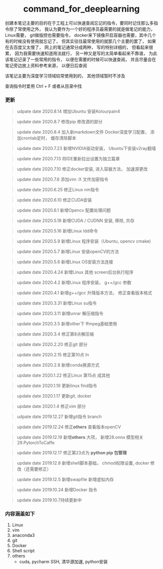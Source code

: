 <h1 align=center>command_for_deeplearning</h1>

创建本笔记主要的目的在于工程上可以快速查阅忘记的指令，要同时记住那么多指令除了常使用之外， 我认为要作为一个好的程序员最需要的就是做笔记的能力，Linux需要， git做版控也需要指令， docker来下镜像开启容器也需要，其中几个有的时候没有使用就忘记了， 但其实往往最常使用的就那几个主要的罢了， 如果在去百度又太慢了， 网上的笔记通常分成两种， 写的特别详细的， 但看起来很累， 因为我需要快速知道用法就行， 另一种又是写的太简单看起来不靠谱， 为此该笔记记录了一些常用的指令， 以便在需要的时候可以快速查阅， 并且尽量会在笔记旁边放上资料参考来源， 以便日后查阅

该笔记主要为深度学习领域较常使用到的， 其他领域暂时不涉及

查询指令时爱用 Ctrl + F 或者从目录中找



### 更新

>udpate date 2020.8.14 增加Ubuntu 安装Kolourpain4 

>update date 2020.8.7 修改pip 修改源的部分

>update date 2020.8.4 加入新markdown文件 Docker深度学习配置， 添加crontab定时， 缓存清除脚本

>update date 2020.7.23 新增NVIDIA驱动安装， Ubuntu下安装v2ray翻墙

>update date 2020.7.13 将IDE重新拉出设置为独立篇章

>update date 2020.7.10 修正docker安装, 进入容器方法， 加速源更改

>update date 2020.7.6 添加vim :X 文件加密指令

>update date 2020.6.25 修正Linux nm指令

>update date 2020.6.10 修正CUDA安装

>update date 2020.6.1 新增Opencv 配置处理问题

>update date 2020.5.18 新增CUDA / CUDNN 安装, 移除, 共存

>update date 2020.5.16 新增Linux ldd命令

>update date 2020.5.9 新增Linux 程序安装（Ubuntu, opencv cmake)

>update date 2020.5.7 新增Linux 安装openCV的方法

>update date 2020.5.6 新增Linux OS安装方法连接

>update date 2020.4.24 新增Linux 其他 screen后台执行程序

>update date 2020.4.2 新增Linux 程序安装， g++/gcc 参数

>update date 2020.4.1 新增g++/gcc 升降版本方法， 修正查看版本格式

>update date 2020.3.31 新增Linux su指令

>update date 2020.3.11 新增unrar 解压缩指令

>update date 2020.3.5 新增other下 ffmpeg基础使用

>update date 2020.3.4 修正第8点解压缩

>update date 2020.2.20 修正git 部分

>update date 2020.2.15 修正第10点 In

>update date 2020.2.8 新增conda换源方式

>update date 2020.1.22 修正Linux 第15点 成其他

>update date 2020.1.19 更新linux find指令

>update date 2020.1.17 更新git, docker

>update date 2020.1.4 修正vim 部分

>udpate date 2019.12.27 新增git指令 branch

>update date 2019.12.24 修正**others** 查看版本openCV

>update date 2019.12.19 新增**others** 大项， 新增28.onnx 模型相关 29.PytorchToCaffe

>update date 2019.12.17 修正第23点为 **python pip 包管理**

>update date 2019.12.8 新增shell脚本基础， chmod权限设置, docker 修改（还需要修正）

>update date 2019.12.5 新增swapfile 新增虚拟内存

>update date 2019.10.24 新增Docker 指令



>update date 2019.10.7持续更新中

### 内容涵盖如下

1. Linux
2. vim
3. anaconda3
4. git
5. Docker
6. Shell script
7. others
    - cuda, pycharm SSH, 清华源加速, python安装





